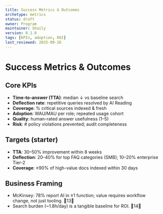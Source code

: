 ```yaml
---
title: Success Metrics & Outcomes
archetype: metrics
status: draft
owner: Program
maintainer: Shaily
version: 0.1.0
tags: [KPIs, adoption, ROI]
last_reviewed: 2025-09-26
---
```


# Success Metrics & Outcomes

## Core KPIs
- **Time-to-answer (TTA)**: median ↓ vs baseline search
- **Deflection rate**: repetitive queries resolved by AI Reading
- **Coverage**: % critical sources indexed & fresh
- **Adoption**: WAU/MAU per role; repeated usage cohort
- **Quality**: human-rated answer usefulness (1–5)
- **Risk**: # policy violations prevented; audit completeness

## Targets (starter)
- **TTA**: 30–50% improvement within 8 weeks
- **Deflection**: 20–40% for top FAQ categories (SMB); 10–20% enterprise Tier-2
- **Coverage**: ≥90% of high-value docs indexed within 30 days

## Business Framing
- McKinsey: 78% report AI in ≥1 function; value requires workflow change, not just tooling. 13
- Search burden (~1.8h/day) is a tangible baseline for ROI. 14